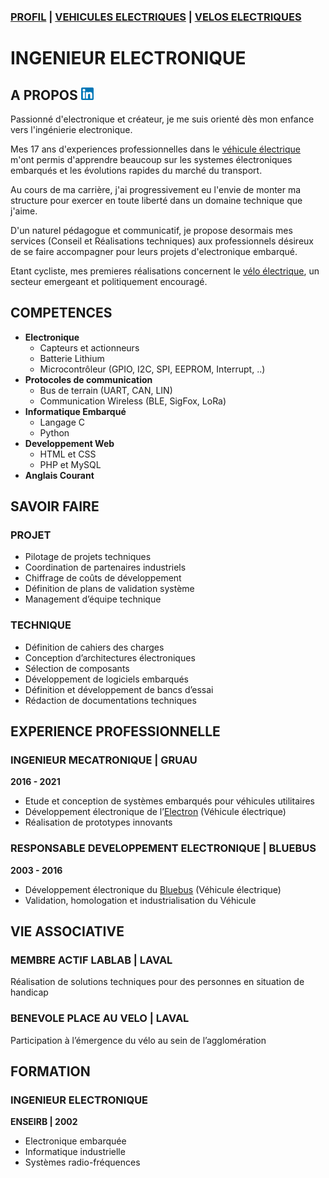 ### [PROFIL](/index.md) | [VEHICULES ELECTRIQUES](/vu.md) | [VELOS ELECTRIQUES](/velo.md)

# INGENIEUR ELECTRONIQUE

## A PROPOS  <a href="https://www.linkedin.com/in/sbrillet"><img src="linkedin.png" alt="drawing" width="20"/></a>

Passionné d'electronique et créateur, je me suis orienté dès mon enfance vers l'ingénierie electronique.

Mes 17 ans d'experiences professionnelles dans le [véhicule électrique](/vu.md) m'ont permis d'apprendre beaucoup sur les systemes électroniques embarqués et les évolutions rapides du marché du transport.

Au cours de ma carrière, j'ai progressivement eu l'envie de monter ma structure pour exercer en toute liberté dans un domaine technique que j'aime.

D'un naturel pédagogue et communicatif, je propose desormais mes services (Conseil et Réalisations techniques) aux professionnels désireux de se faire accompagner pour leurs projets d'electronique embarqué.

Etant cycliste, mes premieres réalisations concernent le [vélo électrique](/velo.md), un secteur emergeant et politiquement encouragé.


## COMPETENCES
- **Electronique**
  - Capteurs et actionneurs
  - Batterie Lithium
  - Microcontrôleur (GPIO, I2C, SPI, EEPROM, Interrupt, ..)
- **Protocoles de communication**
  - Bus de terrain (UART, CAN, LIN)
  - Communication Wireless (BLE, SigFox, LoRa)
- **Informatique Embarqué**
  - Langage C
  - Python
- **Developpement Web**
  - HTML et CSS
  - PHP et MySQL
- **Anglais Courant**


## SAVOIR FAIRE

### PROJET
- Pilotage de projets techniques
- Coordination de partenaires industriels
- Chiffrage de coûts de développement
- Définition de plans de validation système
- Management d’équipe technique


### TECHNIQUE
- Définition de cahiers des charges
- Conception d’architectures électroniques
- Sélection de composants
- Développement de logiciels embarqués
- Définition et développement de bancs d’essai
- Rédaction de documentations techniques


## EXPERIENCE PROFESSIONNELLE

### INGENIEUR MECATRONIQUE | GRUAU 
**2016 - 2021**
- Etude et conception de systèmes embarqués pour véhicules utilitaires
- Développement électronique de l’[Electron](/vu.md) (Véhicule électrique)
- Réalisation de prototypes innovants


### RESPONSABLE DEVELOPPEMENT ELECTRONIQUE | BLUEBUS
**2003 - 2016**
- Développement électronique du [Bluebus](/vu.md) (Véhicule électrique)
- Validation, homologation et industrialisation du Véhicule


## VIE ASSOCIATIVE

### MEMBRE ACTIF LABLAB | LAVAL
Réalisation de solutions techniques pour des personnes en situation de handicap

### BENEVOLE PLACE AU VELO | LAVAL
Participation à l’émergence du vélo au sein de l’agglomération



## FORMATION

### INGENIEUR ELECTRONIQUE
**ENSEIRB | 2002**
- Electronique embarquée
- Informatique industrielle
- Systèmes radio-fréquences
